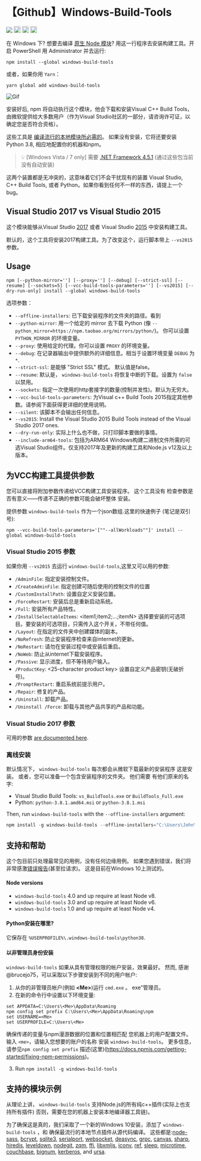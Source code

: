 # 【Github】Windows-Build-Tools

<a href="https://ci.appveyor.com/project/felixrieseberg/windows-build-tools"><img src="https://ci.appveyor.com/api/projects/status/gpna6y54wnfp07xr?svg=true" /></a>
<a href="http://badge.fury.io/js/windows-build-tools"><img src="https://badge.fury.io/js/windows-build-tools.svg" alt="npm version" height="18"></a> <a href="https://david-dm.org/felixrieseberg/windows-build-tools"><img src="https://david-dm.org/felixrieseberg/windows-build-tools.svg" alt="dependencies" height="18px"></a> <img src="https://img.shields.io/npm/dm/windows-build-tools.svg" height="18px" />

在 Windows 下? 想要去编译 [原生 Node 模块](#examples-of-modules-supported)? 用这一行程序去安装构建工具。开启 PowerShell 用 Administrator 并去运行:

```
npm install --global windows-build-tools
```

或者，如果你用 `Yarn`：

```
yarn global add windows-build-tools
```

![Gif](https://user-images.githubusercontent.com/1426799/45007904-bde9f280-afb4-11e8-8a35-c77dffaffa2a.gif)

安装好后, npm 将自动执行这个模块，他会下载和安装Visual C++ Build Tools，由微软提供给大多数用户（作为Visual Studio社区的一部分，请咨询许可证，以确定您是否符合资格）。

这些工具是 [编译流行的本地模块所必需的](https://github.com/nodejs/node-gyp)。
如果没有安装，它将还要安装 Python 3.8, 相应地配置你的机器和npm。

> :bulb: [Windows Vista / 7 only] 需要 [.NET Framework 4.5.1](http://www.microsoft.com/en-us/download/details.aspx?id=40773) (通过这些包当前没有自动安装)

这两个装置都是无冲突的，这意味着它们不会干扰现有的装置
Visual Studio, C++ Build Tools, 或者 Python。如果你看到任何不一样的东西，请提上一个bug。
## Visual Studio 2017 vs Visual Studio 2015
这个模块能够从Visual Studio [2017](https://blogs.msdn.microsoft.com/vcblog/2016/11/16/introducing-the-visual-studio-build-tools/) 或者 Visual
Studio [2015](https://blogs.msdn.microsoft.com/vcblog/2016/03/31/announcing-the-official-release-of-the-visual-c-build-tools-2015/) 中安装构建工具。

默认的，这个工具将安装2017构建工具。为了改变这个，运行脚本带上 `--vs2015` 参数。

## Usage

```
npm [--python-mirror=''] [--proxy=''] [--debug] [--strict-ssl] [--resume] [--sockets=5] [--vcc-build-tools-parameters=''] [--vs2015] [--dry-run-only] install --global windows-build-tools
```

选项参数：

* `--offline-installers`: 已下载安装程序的文件夹的路径。看到
* `--python-mirror`: 用一个给定的 mirror 去下载 Python (像 `--python_mirror=https://npm.taobao.org/mirrors/python/`)。 你可以设置 `PYTHON_MIRROR` 的环境变量。
* `--proxy`: 使用给定的代理。你可以设置 `PROXY` 的环境变量。
* `--debug`: 在记录器输出中提供额外的详细信息。相当于设置环境变量 `DEBUG` 为 `*`.
* `--strict-ssl`: 是能够 "Strict SSL" 模式。 默认值是false。
* `--resume`: 默认是， `windows-build-tools` 将恢复中断的下载。设置为 `false` 以禁用。
* `--sockets`: 指定一次使用的http套接字的数量(控制并发性)。默认为无穷大。
* `--vcc-build-tools-parameters`: 为Visual c++ Build Tools 2015指定其他参数。请参阅下面获得更详细的使用说明。
* `--silent`: 该脚本不会输出任何信息。
* `--vs2015`: Install the Visual Studio 2015 Build Tools instead of the Visual Studio 2017 ones.
* `--dry-run-only`: 实际上什么也不做，只打印脚本要做的事情。
* `--include-arm64-tools`: 包括为ARM64 Windows构建二进制文件所需的可选Visual Studio组件。仅支持2017年及更新的构建工具和Node.js v12及以上版本。

## 为VCC构建工具提供参数

您可以直接将附加参数传递给VCC构建工具安装程序。
这个工具没有
检查参数是否有意义——传递不正确的参数可能会破坏整体
安装。

提供参数 `windows-build-tools` 作为一个json数组.这里的快速例子 (笔记是双引号):

```
npm --vcc-build-tools-parameters='[""--allWorkloads""]' install --global windows-build-tools
```

### Visual Studio 2015 参数

如果你用 `--vs2015` 去运行 `windows-build-tools`,这里又可以用的参数:

 - `/AdminFile`: <filename> 指定安装控制文件。
 - `/CreateAdminFile`: <filename> 指定创建可随后使用的控制文件的位置
 - `/CustomInstallPath`: <path> 设置自定义安装位置。
 - `/ForceRestart`: 安装后总是重新启动系统。
 - `/Full`: 安装所有产品特性。
 - `/InstallSelectableItems`: <item1;item2;...;itemN> 选择要安装的可选项目。要安装的可选项目，只需传入这个开关，不带任何值。
 - `/Layout`: 在指定的文件夹中创建媒体的副本。
 - `/NoRefresh`: 防止安装程序检查来自internet的更新。
 - `/NoRestart`: 请勿在安装过程中或安装后重启。
 - `/NoWeb`: 防止从internet下载安装程序。
 - `/Passive`: 显示进度，但不等待用户输入。
 - `/ProductKey`: <25-character product key> 设置自定义产品密钥(无破折号)。
 - `/PromptRestart`: 重启系统前提示用户。
 - `/Repair`: 修复的产品。
 - `/Uninstall`: 卸载产品。
 - `/Uninstall /Force`: 卸载与其他产品共享的产品和功能。

### Visual Studio 2017 参数

可用的参数 [are documented here](https://docs.microsoft.com/en-us/visualstudio/install/use-command-line-parameters-to-install-visual-studio).

### 离线安装

默认情况下， `windows-build-tools` 每次都会从微软下载最新的安装程序
这是安装。
或者，您可以准备一个包含安装程序的文件夹。
他们需要
有他们原来的名字:
 * Visual Studio Build Tools: `vs_BuildTools.exe` or `BuildTools_Full.exe`
 * Python: `python-3.8.1.amd64.msi` or `python-3.8.1.msi`

Then, run `windows-build-tools` with the `--offline-installers` argument:

```ps1
npm install -g windows-build-tools --offline-installers="C:\Users\John\installers"
```

## 支持和帮助

这个包目前只处理最常见的用例，没有任何边缘用例。
如果您遇到错误，我们将非常感激[错误报告](https://github.com/felixrieseberg/windows-build-tools)(甚至拉请求)。
这是目前在Windows 10上测试的。
#### Node versions
 * `windows-build-tools` 4.0 and up require at least Node v8.
 * `windows-build-tools` 3.0 and up require at least Node v6.
 * `windows-build-tools` 1.0 and up require at least Node v4.


#### Python安装在哪里?
它保存在 `%USERPROFILE%\.windows-build-tools\python38`.

#### 以非管理员身份安装
`windows-build-tools` 如果从具有管理权限的帐户安装，效果最好。
然而,
感谢@brucejo75，可以采取以下步骤安装到不同的用户帐户:

1. 从你的非管理员帐户(例如 **\<Me\>**)运行 `cmd.exe` 。
exe”管理员。
2. 在新的命令行中设置以下环境变量:
```
set APPDATA=C:\Users\<Me>\AppData\Roaming
npm config set prefix C:\Users\<Me>\AppData\Roaming\npm
set USERNAME=<Me>
set USERPROFILE=C:\Users\<Me>
```
确保传递的变量与npm漫游数据的位置和位置相匹配
您机器上的用户配置文件。
输入 `<me>`，请输入您想要的账户的名称
安装 `windows-build-tools`。
更多信息，请参见`npm config set prefix`
描述(这里)(https://docs.npmjs.com/getting-started/fixing-npm-permissions)。

3. Run `npm install -g windows-build-tools`

## 支持的模块示例
从理论上讲， `windows-build-tools` 支持Node.js的所有纯c++插件(实际上也支持所有插件)
否则，需要在您的机器上安装本地编译器工具链)。

为了确保这是真的，我们采取了一个新的Windows 10安装，添加了 `windows-build-tools` ，和
确保最流行的本地节点插件从源代码编译。
这些都是:[node-sass](https://www.npmjs.com/package/node-sass), [bcrypt](https://www.npmjs.com/package/bcrypt), [sqlite3](https://www.npmjs.com/package/sqlite3), [serialport](https://www.npmjs.com/package/serialport), [websocket](https://www.npmjs.com/package/websocket), [deasync](https://www.npmjs.com/package/deasync), [grpc](https://www.npmjs.com/package/grpc), [canvas](https://www.npmjs.com/package/canvas), [sharp](https://www.npmjs.com/package/sharp),
[hiredis](https://www.npmjs.com/package/hiredis), [leveldown](https://www.npmjs.com/package/leveldown), [nodegit](https://www.npmjs.com/package/nodegit), [zqm](https://www.npmjs.com/package/zqm), [ffi](https://www.npmjs.com/package/ffi), [libxmljs](https://www.npmjs.com/package/libxmljs), [iconv](https://www.npmjs.com/package/iconv), [ref](https://www.npmjs.com/package/ref), [sleep](https://www.npmjs.com/package/sleep), [microtime](https://www.npmjs.com/package/microtime), [couchbase](https://www.npmjs.com/package/couchbase), [bignum](https://www.npmjs.com/package/bignum),
[kerberos](https://www.npmjs.com/package/kerberos), and [ursa](https://www.npmjs.com/package/ursa).
